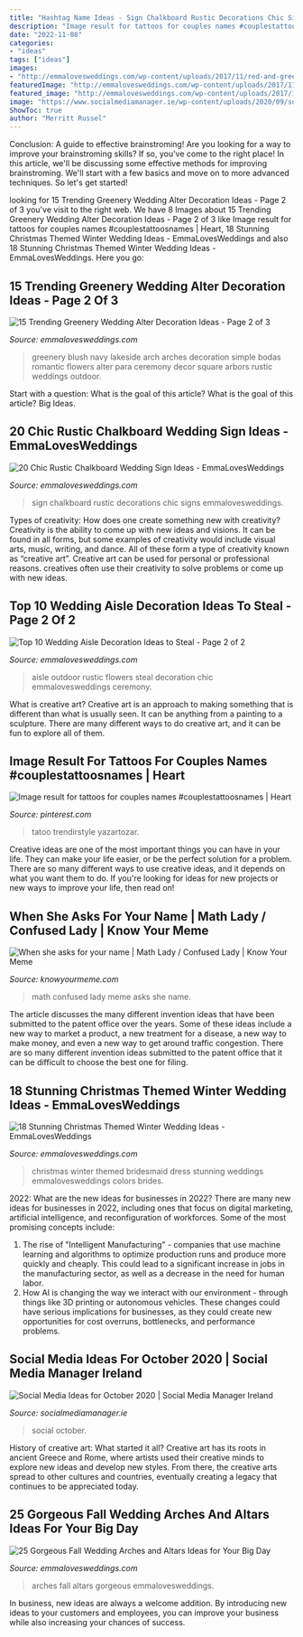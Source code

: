```yaml
---
title: "Hashtag Name Ideas - Sign Chalkboard Rustic Decorations Chic Signs Emmalovesweddings"
description: "Image result for tattoos for couples names #couplestattoosnames"
date: "2022-11-08"
categories:
- "ideas"
tags: ["ideas"]
images:
- "http://emmalovesweddings.com/wp-content/uploads/2017/11/red-and-green-bridesmaid-dress-ideas.jpg"
featuredImage: "http://emmalovesweddings.com/wp-content/uploads/2017/11/wedding-chalkboard-sign-with-pink-and-green-decorations.jpg"
featured_image: "http://emmalovesweddings.com/wp-content/uploads/2017/11/red-and-green-bridesmaid-dress-ideas.jpg"
image: "https://www.socialmediamanager.ie/wp-content/uploads/2020/09/social-media-ideas-for-october.png"
ShowToc: true
author: "Merritt Russel"
---
```



Conclusion: A guide to effective brainstroming!
Are you looking for a way to improve your brainstroming skills? If so, you've come to the right place! In this article, we'll be discussing some effective methods for improving brainstroming. We'll start with a few basics and move on to more advanced techniques. So let's get started!

	

		
looking for 15 Trending Greenery Wedding Alter Decoration Ideas - Page 2 of 3 you've visit to the right web. We have 8 Images about 15 Trending Greenery Wedding Alter Decoration Ideas - Page 2 of 3 like Image result for tattoos for couples names #couplestattoosnames | Heart, 18 Stunning Christmas Themed Winter Wedding Ideas - EmmaLovesWeddings and also 18 Stunning Christmas Themed Winter Wedding Ideas - EmmaLovesWeddings. Here you go:
		
    
## 15 Trending Greenery Wedding Alter Decoration Ideas - Page 2 Of 3

<img loading=lazy src="http://emmalovesweddings.com/wp-content/uploads/2017/11/greenery-wedding-alter-for-a-lakeside-wedding.jpg" onerror="this.onerror=null;this.src='https://tse2.mm.bing.net/th?id=OIP.6xhh2_UTC6E0_DiA1WaXjwHaLF&amp;pid=15.1';" alt="15 Trending Greenery Wedding Alter Decoration Ideas - Page 2 of 3">

_Source: emmalovesweddings.com_

>greenery blush navy lakeside arch arches decoration simple bodas romantic flowers alter para ceremony decor square arbors rustic weddings outdoor. 

	

Start with a question: What is the goal of this article?
What is the goal of this article? Big Ideas.

    
## 20 Chic Rustic Chalkboard Wedding Sign Ideas - EmmaLovesWeddings

<img loading=lazy src="http://emmalovesweddings.com/wp-content/uploads/2017/11/wedding-chalkboard-sign-with-pink-and-green-decorations.jpg" onerror="this.onerror=null;this.src='https://tse4.mm.bing.net/th?id=OIP.q9oh9Yf1Pcsya76f7G6wUgHaJ4&amp;pid=15.1';" alt="20 Chic Rustic Chalkboard Wedding Sign Ideas - EmmaLovesWeddings">

_Source: emmalovesweddings.com_

>sign chalkboard rustic decorations chic signs emmalovesweddings. 

	

Types of creativity: How does one create something new with creativity?
Creativity is the ability to come up with new ideas and visions. It can be found in all forms, but some examples of creativity would include visual arts, music, writing, and dance. All of these form a type of creativity known as “creative art”. Creative art can be used for personal or professional reasons. creatives often use their creativity to solve problems or come up with new ideas.

    
## Top 10 Wedding Aisle Decoration Ideas To Steal - Page 2 Of 2

<img loading=lazy src="http://emmalovesweddings.com/wp-content/uploads/2017/07/outdoor-chic-rustic-wedding-aisle-ideas.jpg" onerror="this.onerror=null;this.src='https://tse1.mm.bing.net/th?id=OIP.S5xW0sMmSaJ7psnSqz0UNgDMEy&amp;pid=15.1';" alt="Top 10 Wedding Aisle Decoration Ideas to Steal - Page 2 of 2">

_Source: emmalovesweddings.com_

>aisle outdoor rustic flowers steal decoration chic emmalovesweddings ceremony. 

	

What is creative art?
Creative art is an approach to making something that is different than what is usually seen. It can be anything from a painting to a sculpture. There are many different ways to do creative art, and it can be fun to explore all of them.

    
## Image Result For Tattoos For Couples Names #couplestattoosnames | Heart

<img loading=lazy src="https://i.pinimg.com/736x/3c/ce/f7/3ccef7d4cf7bb64aa0fa5cf253ee3ba2.jpg" onerror="this.onerror=null;this.src='https://tse3.mm.bing.net/th?id=OIP.9DB3u-c9xXl-cHr_S-JHvAHaHV&amp;pid=15.1';" alt="Image result for tattoos for couples names #couplestattoosnames | Heart">

_Source: pinterest.com_

>tatoo trendirstyle yazartozar. 

	

Creative ideas are one of the most important things you can have in your life. They can make your life easier, or be the perfect solution for a problem. There are so many different ways to use creative ideas, and it depends on what you want them to do. If you're looking for ideas for new projects or new ways to improve your life, then read on!

    
## When She Asks For Your Name | Math Lady / Confused Lady | Know Your Meme

<img loading=lazy src="http://i0.kym-cdn.com/photos/images/facebook/001/184/106/fef.png" onerror="this.onerror=null;this.src='https://tse3.mm.bing.net/th?id=OIP.OINygimt33FzEHC4zyPLpgHaLO&amp;pid=15.1';" alt="When she asks for your name | Math Lady / Confused Lady | Know Your Meme">

_Source: knowyourmeme.com_

>math confused lady meme asks she name. 

	

The article discusses the many different invention ideas that have been submitted to the patent office over the years. Some of these ideas include a new way to market a product, a new treatment for a disease, a new way to make money, and even a new way to get around traffic congestion. There are so many different invention ideas submitted to the patent office that it can be difficult to choose the best one for filing.

    
## 18 Stunning Christmas Themed Winter Wedding Ideas - EmmaLovesWeddings

<img loading=lazy src="http://emmalovesweddings.com/wp-content/uploads/2017/11/red-and-green-bridesmaid-dress-ideas.jpg" onerror="this.onerror=null;this.src='https://tse4.mm.bing.net/th?id=OIP.thTJiJBF554a-JFTzwAAnAHaLH&amp;pid=15.1';" alt="18 Stunning Christmas Themed Winter Wedding Ideas - EmmaLovesWeddings">

_Source: emmalovesweddings.com_

>christmas winter themed bridesmaid dress stunning weddings emmalovesweddings colors brides. 

	

2022: What are the new ideas for businesses in 2022?
There are many new ideas for businesses in 2022, including ones that focus on digital marketing, artificial intelligence, and reconfiguration of workforces. Some of the most promising concepts include: 
1. The rise of "Intelligent Manufacturing" - companies that use machine learning and algorithms to optimize production runs and produce more quickly and cheaply. This could lead to a significant increase in jobs in the manufacturing sector, as well as a decrease in the need for human labor. 
2. How AI is changing the way we interact with our environment - through things like 3D printing or autonomous vehicles. These changes could have serious implications for businesses, as they could create new opportunities for cost overruns, bottlenecks, and performance problems. 

    
## Social Media Ideas For October 2020 | Social Media Manager Ireland

<img loading=lazy src="https://www.socialmediamanager.ie/wp-content/uploads/2020/09/social-media-ideas-for-october.png" onerror="this.onerror=null;this.src='https://tse2.mm.bing.net/th?id=OIP.jOP_fchfx5oH3OR4xPoYRAHaEK&amp;pid=15.1';" alt="Social Media Ideas for October 2020 | Social Media Manager Ireland">

_Source: socialmediamanager.ie_

>social october. 

	

History of creative art: What started it all?
Creative art has its roots in ancient Greece and Rome, where artists used their creative minds to explore new ideas and develop new styles. From there, the creative arts spread to other cultures and countries, eventually creating a legacy that continues to be appreciated today.

    
## 25 Gorgeous Fall Wedding Arches And Altars Ideas For Your Big Day

<img loading=lazy src="http://emmalovesweddings.com/wp-content/uploads/2018/09/fall-wedding-arches-for-2018-and-2019.jpg" onerror="this.onerror=null;this.src='https://tse4.mm.bing.net/th?id=OIP.Jfi_ckr2J184Gfhr-t3KsgHaOv&amp;pid=15.1';" alt="25 Gorgeous Fall Wedding Arches and Altars Ideas for Your Big Day">

_Source: emmalovesweddings.com_

>arches fall altars gorgeous emmalovesweddings. 

	

In business, new ideas are always a welcome addition. By introducing new ideas to your customers and employees, you can improve your business while also increasing your chances of success.

